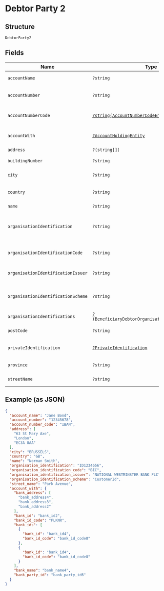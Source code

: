 
# Debtor Party 2

## Structure

`DebtorParty2`

## Fields

| Name | Type | Tags | Description | Getter | Setter |
|  --- | --- | --- | --- | --- | --- |
| `accountName` | `?string` | Optional | Name of debtor as given with account | getAccountName(): ?string | setAccountName(?string accountName): void |
| `accountNumber` | `?string` | Optional | Debtor account number. Allows upper case and numeric characters. | getAccountNumber(): ?string | setAccountNumber(?string accountNumber): void |
| `accountNumberCode` | [`?string(AccountNumberCodeEnum)`](../../doc/models/account-number-code-enum.md) | Optional | The type of identification given at `account_number` attribute | getAccountNumberCode(): ?string | setAccountNumberCode(?string accountNumberCode): void |
| `accountWith` | [`?AccountHoldingEntity`](../../doc/models/account-holding-entity.md) | Optional | Information about the financial institution servicing the account. | getAccountWith(): ?AccountHoldingEntity | setAccountWith(?AccountHoldingEntity accountWith): void |
| `address` | `?(string[])` | Optional | Debtor address | getAddress(): ?array | setAddress(?array address): void |
| `buildingNumber` | `?string` | Optional | Building number of the Debtor address | getBuildingNumber(): ?string | setBuildingNumber(?string buildingNumber): void |
| `city` | `?string` | Optional | City/Town of the Debtor address | getCity(): ?string | setCity(?string city): void |
| `country` | `?string` | Optional | Country of debtor address. ISO 3166 format country code" | getCountry(): ?string | setCountry(?string country): void |
| `name` | `?string` | Optional | Debtor name | getName(): ?string | setName(?string name): void |
| `organisationIdentification` | `?string` | Optional | Organisation identification of a beneficiary, used in the case that the beneficiary is an organisation and not a private person | getOrganisationIdentification(): ?string | setOrganisationIdentification(?string organisationIdentification): void |
| `organisationIdentificationCode` | `?string` | Optional | The code that specifies the type of `organisation_identification` | getOrganisationIdentificationCode(): ?string | setOrganisationIdentificationCode(?string organisationIdentificationCode): void |
| `organisationIdentificationIssuer` | `?string` | Optional | Issuer of the `organisation_identification` | getOrganisationIdentificationIssuer(): ?string | setOrganisationIdentificationIssuer(?string organisationIdentificationIssuer): void |
| `organisationIdentificationScheme` | `?string` | Optional | The code that specifies the scheme of `organisation_identification` | getOrganisationIdentificationScheme(): ?string | setOrganisationIdentificationScheme(?string organisationIdentificationScheme): void |
| `organisationIdentifications` | [`?(BeneficiaryDebtorOrganisationIdentification[])`](../../doc/models/beneficiary-debtor-organisation-identification.md) | Optional | Array for additional ID(s) of ultimate organisation | getOrganisationIdentifications(): ?array | setOrganisationIdentifications(?array organisationIdentifications): void |
| `postCode` | `?string` | Optional | Post code of the Debtor address | getPostCode(): ?string | setPostCode(?string postCode): void |
| `privateIdentification` | [`?PrivateIdentification`](../../doc/models/private-identification.md) | Optional | - | getPrivateIdentification(): ?PrivateIdentification | setPrivateIdentification(?PrivateIdentification privateIdentification): void |
| `province` | `?string` | Optional | Province of the Debtor address | getProvince(): ?string | setProvince(?string province): void |
| `streetName` | `?string` | Optional | Street name of the Debtor address | getStreetName(): ?string | setStreetName(?string streetName): void |

## Example (as JSON)

```json
{
  "account_name": "Jane Bond",
  "account_number": "12345678",
  "account_number_code": "IBAN",
  "address": [
    "63 St Mary Axe",
    "London",
    "EC3A 8AA"
  ],
  "city": "BRUSSELS",
  "country": "GB",
  "name": "Norman Smith",
  "organisation_identification": "ID1234656",
  "organisation_identification_code": "BIC",
  "organisation_identification_issuer": "NATIONAL WESTMINSTER BANK PLC",
  "organisation_identification_scheme": "CustomerId",
  "street_name": "Park Avenue",
  "account_with": {
    "bank_address": [
      "bank_address4",
      "bank_address3",
      "bank_address2"
    ],
    "bank_id": "bank_id2",
    "bank_id_code": "PLKNR",
    "bank_ids": [
      {
        "bank_id": "bank_id4",
        "bank_id_code": "bank_id_code8"
      },
      {
        "bank_id": "bank_id4",
        "bank_id_code": "bank_id_code8"
      }
    ],
    "bank_name": "bank_name4",
    "bank_party_id": "bank_party_id6"
  }
}
```

